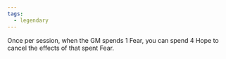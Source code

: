 ```yaml
---
tags:
  - legendary
---
```


 Once per session, when the GM spends 1 Fear, you can spend 4 Hope to cancel the effects of that spent Fear.